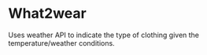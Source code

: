 # What2wear
Uses weather API to indicate the type of clothing given the temperature/weather conditions.
